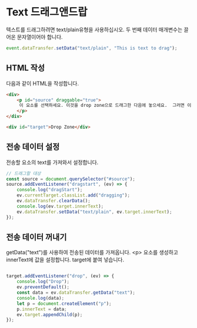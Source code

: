 # Text 드래그앤드랍

텍스트를 드래그하려면 text/plain유형을 사용하십시오. 두 번째 데이터 매개변수는 끌어온 문자열이어야 합니다. 

```jsx
event.dataTransfer.setData("text/plain", "This is text to drag");
```


## HTML 작성
다음과 같이 HTML을 작성합니다. 
```html
<div>
    <p id="source" draggable="true">
     이 요소를 선택하세요. 이것을 drop zone으로 드래그한 다음에 놓으세요.  그러면 이 요소가 이동합니다. 
    </p>
</div>

<div id="target">Drop Zone</div>
```  

## 전송 데이터 설정 
전송할 요소의 text를 가져와서 설정합니다. 
```jsx
// 드래그할 대상 
const source = document.querySelector("#source");
source.addEventListener("dragstart", (ev) => {
    console.log("dragStart");
    ev.currentTarget.classList.add("dragging");
    ev.dataTransfer.clearData();
    console.log(ev.target.innerText);
    ev.dataTransfer.setData("text/plain", ev.target.innerText);
});
```


## 전송 데이터 꺼내기 
getData("text")를 사용하여 전송된 데이터를 가져옵니다. \<p\> 요소를 생성하고 innerText에 값을 설정합니다. target에 붙여 넣습니다.
```jsx

target.addEventListener("drop", (ev) => {
    console.log("Drop");
    ev.preventDefault();
    const data = ev.dataTransfer.getData("text");
    console.log(data);
    let p = document.createElement("p");
    p.innerText = data; 
    ev.target.appendChild(p);
});

```
